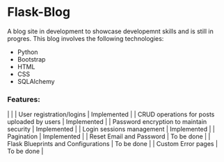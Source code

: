 # Flask-Blog

A blog site in development to showcase developemnt skills and is still in progres.
This blog involves the following technologies:
* Python
* Bootstrap
* HTML
* CSS
* SQLAlchemy

### Features:
|                                                           |
| User registration/logins                    | Implemented |
| CRUD operations for posts uploaded by users | Implemented |
| Password encryption to maintain security    | Implemented |
| Login sessions management                   | Implemented |
| Pagination                                  | Implemented |
| Reset Email and Password                    | To be done  |
| Flask Blueprints and Configurations         | To be done  |
| Custom Error pages                          | To be done  |
